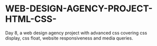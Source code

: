 # WEB-DESIGN-AGENCY-PROJECT-HTML-CSS-
Day 8, a web design agency project with advanced css covering css display, css float, website responsiveness and media queries.
